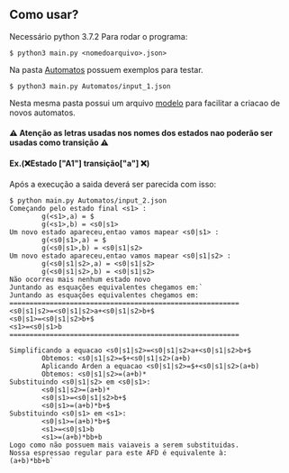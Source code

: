 
## Como usar?
Necessário python 3.7.2
Para rodar o programa:

`$ python3 main.py <nomedoarquivo>.json>`

Na pasta [Automatos](../Automatos) possuem exemplos para testar.

`$ python3 main.py Automatos/input_1.json`

Nesta mesma pasta possui um arquivo [modelo](../Automatos) para facilitar a criacao de novos automatos.

#### ⚠️ Atenção as letras usadas nos nomes dos estados nao poderão ser usadas como transição  ⚠️
#### Ex.(❌Estado ["A1"] transição["a"] ❌)

Após a execução a saida deverá ser parecida com isso:

~~~~
$ python main.py Automatos/input_2.json
Começando pelo estado final <s1> :
        g(<s1>,a) = $
        g(<s1>,b) = <s0|s1>
Um novo estado apareceu,entao vamos mapear <s0|s1> :
        g(<s0|s1>,a) = $
        g(<s0|s1>,b) = <s0|s1|s2>
Um novo estado apareceu,entao vamos mapear <s0|s1|s2> :
        g(<s0|s1|s2>,a) = <s0|s1|s2>
        g(<s0|s1|s2>,b) = <s0|s1|s2>
Não ocorreu mais nenhum estado novo
Juntando as esquações equivalentes chegamos em:`
Juntando as esquações equivalentes chegamos em:
=========================================================
<s0|s1|s2>=<s0|s1|s2>a+<s0|s1|s2>b+$
<s0|s1>=<s0|s1|s2>b+$
<s1>=<s0|s1>b
=========================================================

Simplificando a equacao <s0|s1|s2>=<s0|s1|s2>a+<s0|s1|s2>b+$
        Obtemos: <s0|s1|s2>=$+<s0|s1|s2>(a+b)
        Aplicando Arden a equacao <s0|s1|s2>=$+<s0|s1|s2>(a+b)
        Obtemos: <s0|s1|s2>=(a+b)*
Substituindo <s0|s1|s2> em <s0|s1>:
        <s0|s1|s2>=(a+b)*
        <s0|s1>=<s0|s1|s2>b+$
        <s0|s1>=(a+b)*b+$
Substituindo <s0|s1> em <s1>:
        <s0|s1>=(a+b)*b+$
        <s1>=<s0|s1>b
        <s1>=(a+b)*bb+b
Logo como não possuem mais vaiaveis a serem substituidas.
Nossa espressao regular para este AFD é equivalente à:
(a+b)*bb+b`
~~~~

